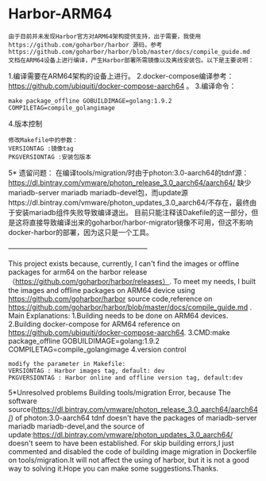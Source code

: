 # Harbor-ARM64
    由于目前并未发现Harbor官方对ARM64架构提供支持，出于需要，我使用https://github.com/goharbor/harbor 源码，参考https://github.com/goharbor/harbor/blob/master/docs/compile_guide.md 文档在ARM64设备上进行编译，产生Harbor部署所需镜像以及离线安装包。以下是主要说明：
1.编译需要在ARM64架构的设备上进行。
2.docker-compose编译参考：https://github.com/ubiquiti/docker-compose-aarch64 。
3.编译命令：
```
make package_offline GOBUILDIMAGE=golang:1.9.2 COMPILETAG=compile_golangimage 

```
4.版本控制
```
修改Makefile中的参数：
VERSIONTAG :镜像tag
PKGVERSIONTAG :安装包版本
```
5* 遗留问题：
   在编译tools/migration/时由于photon:3.0-aarch64的tdnf源：https://dl.bintray.com/vmware/photon_release_3.0_aarch64/aarch64/ 缺少mariadb-server mariadb mariadb-devel包，而update源https://dl.bintray.com/vmware/photon_updates_3.0_aarch64/不存在，最终由于安装mariadb组件失败导致编译退出。
   目前只能注释该Dakefile的这一部分，但是这将直接导致编译出来的goharbor/harbor-migrator镜像不可用，但这不影响docker-harbor的部署，因为这只是一个工具。

————————————————————

  This project exists because, currently, I can't find the images or offline packages for arm64 on the harbor release（https://github.com/goharbor/harbor/releases）. To meet my needs, I built the images and offline packages on  ARM64 device using https://github.com/goharbor/harbor source code,reference on https://github.com/goharbor/harbor/blob/master/docs/compile_guide.md .
Main Explanations:
1.Building needs to be done on ARM64 devices.
2.Building docker-compose for ARM64 reference on https://github.com/ubiquiti/docker-compose-aarch64.
3.CMD:make package_offline GOBUILDIMAGE=golang:1.9.2 COMPILETAG=compile_golangimage
4.version control 
```
modify the parameter in Makefile:
VERSIONTAG : Harbor images tag, default: dev
PKGVERSIONTAG : Harbor online and offline version tag, default:dev
```
5*Unresolved problems
  Building tools/migration Error, because The software source(https://dl.bintray.com/vmware/photon_release_3.0_aarch64/aarch64/) of photon:3.0-aarch64 tdnf doesn't have the packages of mariadb-server mariadb mariadb-devel,and the source of update:https://dl.bintray.com/vmware/photon_updates_3.0_aarch64/ doesn't seem to have been established.
  For skip building errors,I just commented and disabled the code of building image migration in Dockerfile on tools/migration.It will not affect the using of harbor, but it is not a good way to solving it.Hope you can make some suggestions.Thanks.
